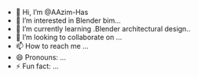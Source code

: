 - 👋 Hi, I’m @AAzim-Has
- 👀 I’m interested in Blender bim...
- 🌱 I’m currently learning .Blender architectural design..
- 💞️ I’m looking to collaborate on ...
- 📫 How to reach me ...
- 😄 Pronouns: ...
- ⚡ Fun fact: ...

<!---
AAzim-Has/AAzim-Has is a ✨ special ✨ repository because its `README.md` (this file) appears on your GitHub profile.
You can click the Preview link to take a look at your changes.
--->
